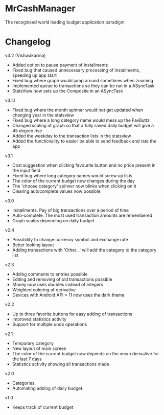 MrCashManager
=========
The recognised world leading budget application paradigm


Changelog
=========

v3.2 (Vishwakarma)
- Added option to pause payment of installments
- Fixed bug that caused unnecessary processing of installments, speeding up app start
- Fixed bug where graph would jump around sometimes when zooming
- Implemented queue to transactions so they can be run in a ASyncTask
- StatsView now sets up the Composite in an ASyncTask

v3.1.1
- Fixed bug where the month spinner would not get updated when changing year in the statsview
- Fixed bug where a long category name would mess up the FavButtz
- Changed scaling of graph so that a fully saved daily budget will give a 45 degree rise
- Added the weekday to the transaction lists in the statsview
- Added the functionality to easier be able to send feedback and rate the app

v3.1
- Cost suggestion when clicking favourite button and no price present in the input field
- Fixed bug where long category names would screw up lists
- The color of the current budget now changes during the day
- The 'choose category' spinner now blinks when clicking on it
- Clearing autocomplete values now possible

v3.0
- Installments. Pay of big transactions over a period of time
- Auto-complete. The most used transaction amounts are remembered
- Graph scales depending on daily budget

v2.4
- Possibility to change currency symbol and exchange rate
- Better looking layout
- Adding transactions with 'Other...' will add the category to the category list

v2.3
- Adding comments to entries possible
- Editing and removing of old transactions possible
- Money now uses doubles instead of integers
- Weighted coloring of derivative
- Devices with Android API < 11 now uses the dark theme

v2.2
- Up to three favorite buttons for easy adding of transactions
- Improved statistics activity
- Support for multiple undo operations

v2.1
- Temporary category
- New layout of main screen
- The color of the current budget now depends on the mean derivative for the last 7 days
- Statistics activity showing all transactions made

v2.0
- Categories.
- Automating adding of daily budget.

v1.0
- Keeps track of current budget

